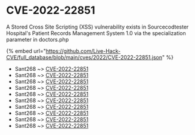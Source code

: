 # CVE-2022-22851

A Stored Cross Site Scripting (XSS) vulnerability exists in Sourcecodtester Hospital's Patient Records Management System 1.0 via the specialization parameter in doctors.php

{% embed url="https://github.com/Live-Hack-CVE/full_database/blob/main/cves/2022/CVE-2022-22851.json" %}


* Sant268 ~> [CVE-2022-22851](https://www.alice-snow.ru/2022/database/cve-2022-22851/cve-2022-22851-sant268)
* Sant268 ~> [CVE-2022-22851](https://www.alice-snow.ru/2022/database/cve-2022-22851/cve-2022-22851-sant268)
* Sant268 ~> [CVE-2022-22851](https://www.alice-snow.ru/2022/database/cve-2022-22851/cve-2022-22851-sant268)
* Sant268 ~> [CVE-2022-22851](https://www.alice-snow.ru/2022/database/cve-2022-22851/cve-2022-22851-sant268)
* Sant268 ~> [CVE-2022-22851](https://www.alice-snow.ru/2022/database/cve-2022-22851/cve-2022-22851-sant268)
* Sant268 ~> [CVE-2022-22851](https://www.alice-snow.ru/2022/database/cve-2022-22851/cve-2022-22851-sant268)
* Sant268 ~> [CVE-2022-22851](https://www.alice-snow.ru/2022/database/cve-2022-22851/cve-2022-22851-sant268)
* Sant268 ~> [CVE-2022-22851](https://www.alice-snow.ru/2022/database/cve-2022-22851/cve-2022-22851-sant268)
* Sant268 ~> [CVE-2022-22851](https://www.alice-snow.ru/2022/database/cve-2022-22851/cve-2022-22851-sant268)
* Sant268 ~> [CVE-2022-22851](https://www.alice-snow.ru/2022/database/cve-2022-22851/cve-2022-22851-sant268)